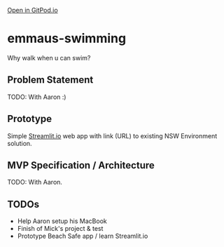 [Open in GitPod.io](https://gitpod.io/#https://github.com/DataBooth/emmaus-swimming/)

# emmaus-swimming

Why walk when u can swim?

## Problem Statement

TODO: With Aaron :)

## Prototype

Simple [Streamlit.io](https://streamlit.io) web app with link (URL) to existing NSW Environment solution.

## MVP Specification / Architecture

TODO: With Aaron.


## TODOs

- Help Aaron setup his MacBook
- Finish of Mick's project & test
- Prototype Beach Safe app / learn Streamlit.io

